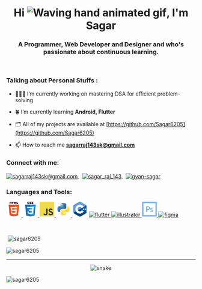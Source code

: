 <h1 align="center">Hi 
  <img src="https://raw.githubusercontent.com/nixin72/nixin72/master/wave.gif" 
         alt="Waving hand animated gif"
         height="45"
         width="45" />, I'm Sagar</h1>
<h3 align="center">A Programmer, Web Developer and Designer and who's passionate about continuous learning.</h3>

<br>
<h3>Talking about Personal Stuffs : </h3>

- 👨🏻‍💻  I’m currently working on mastering DSA for efficient problem-solving

- 🍀  I’m currently learning **Android, Flutter**

- 🗂️  All of my projects are available at [https://github.com/Sagar6205](https://github.com/Sagar6205)

- 📫  How to reach me **sagarraj143sk@gmail.com**

<h3 align="left">Connect with me:</h3>
<p align="left">
<a href="https://gmail.com/sagarraj143sk@gmail.com" target="blank"><img align="center" src="https://imgtr.ee/images/2023/07/08/019c3cca9c942fae9416a0d684b3e5d4.png" alt="sagarraj143sk@gmail.com" height="40" width="40" />
</a>&nbsp;
<a href="https://instagram.com/sagar_raj_143" target="blank"><img align="center" src="https://raw.githubusercontent.com/rahuldkjain/github-profile-readme-generator/master/src/images/icons/Social/instagram.svg" alt="sagar_raj_143" height="30" width="40" />
</a>&nbsp;
<a href="https://linkedin.com/in/gyan-sagar" target="blank"><img align="center" src="https://raw.githubusercontent.com/rahuldkjain/github-profile-readme-generator/master/src/images/icons/Social/linked-in-alt.svg" alt="gyan-sagar" height="30" width="40" /></a>  
</p>

<h3 align="left">Languages and Tools:</h3>
<p align="left"> <a href="https://www.w3schools.com/cpp/" target="_blank" rel="noreferrer"> 
<a href="https://www.w3.org/html/" target="_blank" rel="noreferrer"> <img src="https://raw.githubusercontent.com/devicons/devicon/master/icons/html5/html5-original-wordmark.svg" alt="html5" width="40" height="40"/> 
  <a href="https://www.w3schools.com/css/" target="_blank" rel="noreferrer"> <img src="https://raw.githubusercontent.com/devicons/devicon/master/icons/css3/css3-original-wordmark.svg" alt="css3" width="40" height="40"/> </a>
  <a href="https://developer.mozilla.org/en-US/docs/Web/JavaScript" target="_blank" rel="noreferrer">
    <img src="https://raw.githubusercontent.com/devicons/devicon/master/icons/javascript/javascript-original.svg" alt="javascript" width="40" height="40"/> </a>
    <a href="https://www.python.org" target="_blank" rel="noreferrer">
  <img src="https://raw.githubusercontent.com/devicons/devicon/master/icons/python/python-original.svg" alt="python" width="40" height="40"/> </a> 
<img src="https://raw.githubusercontent.com/devicons/devicon/master/icons/cplusplus/cplusplus-original.svg" alt="cplusplus" width="40" height="40"/> </a> <a href="https://flutter.dev" target="_blank" rel="noreferrer"> <img src="https://www.vectorlogo.zone/logos/flutterio/flutterio-icon.svg" alt="flutter" width="40" height="40"/> </a> </a> <a href="https://www.adobe.com/in/products/illustrator.html" target="_blank" rel="noreferrer"> <img src="https://www.vectorlogo.zone/logos/adobe_illustrator/adobe_illustrator-icon.svg" alt="illustrator" width="40" height="40"/> </a> <a href="https://www.photoshop.com/en" target="_blank" rel="noreferrer"> <img src="https://raw.githubusercontent.com/devicons/devicon/master/icons/photoshop/photoshop-line.svg" alt="photoshop" width="40" height="40"/> </a> 
<a href="https://www.figma.com/" target="_blank" rel="noreferrer"> <img src="https://www.vectorlogo.zone/logos/figma/figma-icon.svg" alt="figma" width="40" height="40"/> </a> 
</p>
<br>
<p>&nbsp;<img align="center" height="200px" width="400" src="https://github-readme-stats.vercel.app/api?username=sagar6205&show_icons=true&locale=en&theme=radical" alt="sagar6205" /></p>
<!-- <div></div> -->
<p><img align="center" height="200px" width="400" src="https://github-readme-streak-stats.herokuapp.com/?user=sagar6205&theme=radical" alt="sagar6205" /></p>
<hr>
<p align="center">
  <img src="https://github.com/ishikkkkaaaa/ishikkkkaaaa/raw/output/github-contribution-grid-snake.svg" alt="snake"></center>
</p>

<p align="left"> <img src="https://komarev.com/ghpvc/?username=sagar6205&label=Profile%20views&color=0e75b6&style=flat" alt="sagar6205" /> </p>
